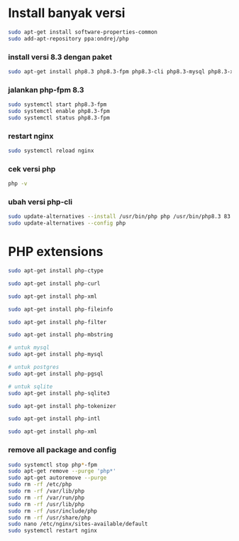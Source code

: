 # Install banyak versi

```bash
sudo apt-get install software-properties-common
sudo add-apt-repository ppa:ondrej/php
```

### install versi 8.3 dengan paket

```bash
sudo apt-get install php8.3 php8.3-fpm php8.3-cli php8.3-mysql php8.3-xml php8.3-curl php8.3-mbstring
```

### jalankan php-fpm 8.3

```bash
sudo systemctl start php8.3-fpm
sudo systemctl enable php8.3-fpm
sudo systemctl status php8.3-fpm
```

### restart nginx

```bash
sudo systemctl reload nginx
```

### cek versi php

```bash
php -v
```

### ubah versi php-cli

```bash
sudo update-alternatives --install /usr/bin/php php /usr/bin/php8.3 83
sudo update-alternatives --config php
```

# PHP extensions

```bash
sudo apt-get install php-ctype
```

```bash
sudo apt-get install php-curl
```

```bash
sudo apt-get install php-xml
```

```bash
sudo apt-get install php-fileinfo
```

```bash
sudo apt-get install php-filter
```

```bash
sudo apt-get install php-mbstring
```

```bash
# untuk mysql
sudo apt-get install php-mysql

# untuk postgres
sudo apt-get install php-pgsql

# untuk sqlite
sudo apt-get install php-sqlite3

```

```bash
sudo apt-get install php-tokenizer
```

```bash
sudo apt-get install php-intl
```
```bash
sudo apt-get install php-xml
```

### remove all package and config

```bash
sudo systemctl stop php*-fpm
sudo apt-get remove --purge 'php*'
sudo apt-get autoremove --purge
sudo rm -rf /etc/php
sudo rm -rf /var/lib/php
sudo rm -rf /var/run/php
sudo rm -rf /usr/lib/php
sudo rm -rf /usr/include/php
sudo rm -rf /usr/share/php
sudo nano /etc/nginx/sites-available/default
sudo systemctl restart nginx
```
